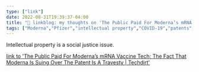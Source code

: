 ```yaml
---
type: ["link"]
date: 2022-08-31T19:39:37-04:00
title: "🔗 linkblog: my thoughts on 'The Public Paid For Moderna’s mRNA Vaccine Tech; The Fact That Moderna Is Suing Over The Patent Is A Travesty | Techdirt'"
tags: ["Moderna","Pfizer","intellectual property","COVID-19","patents","Mike Masnick","Techdirt"]
---
```

Intellectual property is a social justice issue.
 

[link to 'The Public Paid For Moderna’s mRNA Vaccine Tech; The Fact That Moderna Is Suing Over The Patent Is A Travesty | Techdirt'](https://www.techdirt.com/2022/08/31/the-public-paid-for-modernas-mrna-vaccine-tech-the-fact-that-moderna-is-suing-over-the-patent-is-a-travesty/)
